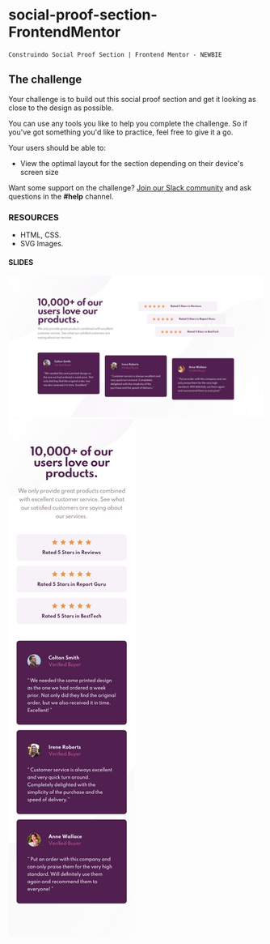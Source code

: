 # social-proof-section-FrontendMentor
    Construindo Social Proof Section | Frontend Mentor - NEWBIE 
## The challenge

Your challenge is to build out this social proof section and get it looking as close to the design as possible.

You can use any tools you like to help you complete the challenge. So if you've got something you'd like to practice, feel free to give it a go.

Your users should be able to:

- View the optimal layout for the section depending on their device's screen size

Want some support on the challenge? [Join our Slack community](https://www.frontendmentor.io/slack) and ask questions in the **#help** channel.


### RESOURCES

- HTML, CSS.
- SVG Images.

#### SLIDES
<img src="/design/desktop-design.jpg">
<img src="/design/mobile-design.jpg">